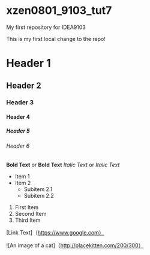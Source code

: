 # xzen0801_9103_tut7

My first repository for IDEA9103

This is my first local change to the repo!

# Header 1
## Header 2
### Header 3
#### Header 4
##### Header 5
###### Header 6

**Bold Text** or __Bold Text__
*Italic Text* or _Italic Text_

- Item 1
- Item 2
  - Subitem 2.1
  - Subitem 2.2

1. First Item
2. Second Item
3. Third Item

[Link Text]（https://www.google.com）


![An image of a cat]（http://placekitten.com/200/300）